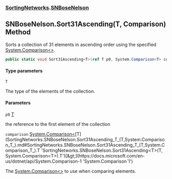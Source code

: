 ### [SortingNetworks](SortingNetworks.md 'SortingNetworks').[SNBoseNelson](SortingNetworks.SNBoseNelson.md 'SortingNetworks.SNBoseNelson')

## SNBoseNelson.Sort31Ascending<T>(T, Comparison<T>) Method

Sorts a collection of 31 elements in ascending order using the specified [System.Comparison&lt;&gt;](https://docs.microsoft.com/en-us/dotnet/api/System.Comparison-1 'System.Comparison`1').

```csharp
public static void Sort31Ascending<T>(ref T p0, System.Comparison<T> comparison);
```
#### Type parameters

<a name='SortingNetworks.SNBoseNelson.Sort31Ascending_T_(T,System.Comparison_T_).T'></a>

`T`

The type of the elements of the collection.
#### Parameters

<a name='SortingNetworks.SNBoseNelson.Sort31Ascending_T_(T,System.Comparison_T_).p0'></a>

`p0` [T](SortingNetworks.SNBoseNelson.Sort31Ascending_T_(T,System.Comparison_T_).md#SortingNetworks.SNBoseNelson.Sort31Ascending_T_(T,System.Comparison_T_).T 'SortingNetworks.SNBoseNelson.Sort31Ascending<T>(T, System.Comparison<T>).T')

the reference to the first element of the collection

<a name='SortingNetworks.SNBoseNelson.Sort31Ascending_T_(T,System.Comparison_T_).comparison'></a>

`comparison` [System.Comparison&lt;](https://docs.microsoft.com/en-us/dotnet/api/System.Comparison-1 'System.Comparison`1')[T](SortingNetworks.SNBoseNelson.Sort31Ascending_T_(T,System.Comparison_T_).md#SortingNetworks.SNBoseNelson.Sort31Ascending_T_(T,System.Comparison_T_).T 'SortingNetworks.SNBoseNelson.Sort31Ascending<T>(T, System.Comparison<T>).T')[&gt;](https://docs.microsoft.com/en-us/dotnet/api/System.Comparison-1 'System.Comparison`1')

The [System.Comparison&lt;&gt;](https://docs.microsoft.com/en-us/dotnet/api/System.Comparison-1 'System.Comparison`1') to use when comparing elements.